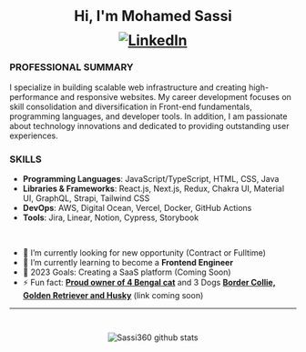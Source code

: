 

<h1 align="center" style="font-weight: bold; font-size: 25px;">Hi, I'm Mohamed Sassi 
<a href="https://www.linkedin.com/in/sassim/" style="display: flex; justify-content: center; margin: 0.5em 0;"><img src="https://img.shields.io/badge/LinkedIn--_.svg?style=social&logo=linkedin" alt="LinkedIn"></a></h1>

### PROFESSIONAL SUMMARY

I specialize in building scalable web infrastructure and creating high-performance and responsive websites. My career development focuses on skill consolidation and diversification in Front-end fundamentals, programming languages, and developer tools. In addition, I am passionate about technology innovations and dedicated to providing outstanding user experiences.

### SKILLS

- **Programming Languages**: JavaScript/TypeScript, HTML, CSS, Java
- **Libraries & Frameworks**: React.js, Next.js, Redux, Chakra UI, Material UI, GraphQL, Strapi, Tailwind CSS
- **DevOps**: AWS, Digital Ocean, Vercel, Docker, GitHub Actions
- **Tools**: Jira, Linear, Notion, Cypress, Storybook

<br/>

- 🔭 I’m currently looking for new opportunity (Contract or Fulltime)
- 🌱 I’m currently learning to become a **Frontend Engineer**
- 🥅 2023 Goals: Creating a SaaS platform (Coming Soon)
- ⚡ Fun fact: [**Proud owner of 4 Bengal cat**](https://www.instagram.com/toronto_bengal_sisters/) and 3 Dogs [**Border Collie, Golden Retriever and Husky**]() (link coming soon)

---

<div style="display: flex; justify-content:center; margin-top: 2em;">

![Sassi360 github stats](https://github-readme-stats.vercel.app/api?username=sassi360&show_icons=true&hide_border=true&theme=dark&count_private=true)

</div>
